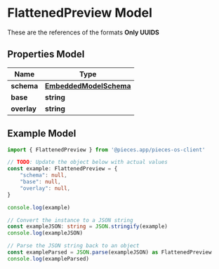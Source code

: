 
# FlattenedPreview Model

These are the references of the formats **Only UUIDS**

## Properties Model

Name | Type
------------ | -------------
**schema** | [**EmbeddedModelSchema**](EmbeddedModelSchema)
**base** | **string**
**overlay** | **string**

## Example Model

```typescript
import { FlattenedPreview } from '@pieces.app/pieces-os-client'

// TODO: Update the object below with actual values
const example: FlattenedPreview = {
    "schema": null,
    "base": null,
    "overlay": null,
}

console.log(example)

// Convert the instance to a JSON string
const exampleJSON: string = JSON.stringify(example)
console.log(exampleJSON)

// Parse the JSON string back to an object
const exampleParsed = JSON.parse(exampleJSON) as FlattenedPreview
console.log(exampleParsed)
```


